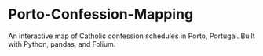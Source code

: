 # Porto-Confession-Mapping
An interactive map of Catholic confession schedules in Porto, Portugal. Built with Python, pandas, and Folium.
